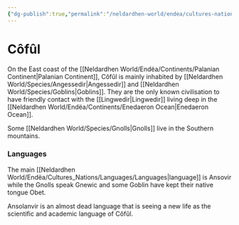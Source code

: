 ```yaml
---
{"dg-publish":true,"permalink":"/neldardhen-world/endea/cultures-nations/places/coful/"}
---
```


# Côfûl
On the East coast of the [[Neldardhen World/Endëa/Continents/Palanian Continent\|Palanian Continent]], Côfûl is mainly inhabited by [[Neldardhen World/Species/Angessedir\|Angessedir]] and [[Neldardhen World/Species/Goblins\|Goblins]]. They are the only known civilisation to have friendly contact with the [[Lingwedir\|Lingwedir]] living deep in the [[Neldardhen World/Endëa/Continents/Enedaeron Ocean\|Enedaeron Ocean]].

Some [[Neldardhen World/Species/Gnolls\|Gnolls]] live in the Southern mountains.

### Languages
The main [[Neldardhen World/Endëa/Cultures_Nations/Languages/Languages\|language]] is Ansovir while the Gnolls speak Gnewic and some Goblin have kept their native tongue Obet.

Ansolanvir is an almost dead language that is seeing a new life as the scientific and academic language of Côfûl.
